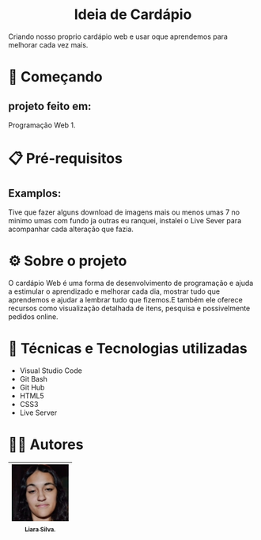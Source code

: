 <h1 align="center">Ideia de Cardápio</h1>
 
Criando nosso proprio cardápio web e usar oque aprendemos para melhorar cada vez mais.

# 🚀 Começando
## projeto feito em:
Programação Web 1.

# 📋 Pré-requisitos
## Examplos:
Tive que fazer alguns download de imagens mais ou menos umas 7 no minimo umas com fundo ja outras eu ranquei,
instalei o Live Sever para acompanhar cada alteração que fazia.

# ⚙️ Sobre o projeto
O cardápio Web é uma forma de desenvolvimento de programação e ajuda a estimular o aprendizado e melhorar cada dia, mostrar tudo que aprendemos e ajudar a lembrar tudo que fizemos.E também ele oferece recursos como visualização detalhada de itens, pesquisa e possivelmente pedidos online.

# 🔨 Técnicas e Tecnologias utilizadas
* Visual Studio Code
* Git Bash
* Git Hub
* HTML5
* CSS3
* Live Server

# ✍🏻 Autores
| [<img loading="l.png" src="l.png" width=115><br><sub>Liara Silva.</sub>](https://github.com/LiaraSilva) |
| :---: